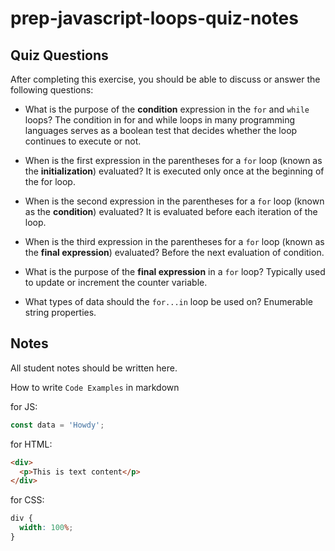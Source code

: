 # prep-javascript-loops-quiz-notes

## Quiz Questions

After completing this exercise, you should be able to discuss or answer the following questions:

- What is the purpose of the **condition** expression in the `for` and `while` loops?
  The condition in for and while loops in many programming languages serves as a boolean test that decides whether the loop continues to execute or not.

- When is the first expression in the parentheses for a `for` loop (known as the **initialization**) evaluated?
  It is executed only once at the beginning of the for loop.

- When is the second expression in the parentheses for a `for` loop (known as the **condition**) evaluated?
  It is evaluated before each iteration of the loop.

- When is the third expression in the parentheses for a `for` loop (known as the **final expression**) evaluated?
  Before the next evaluation of condition.

- What is the purpose of the **final expression** in a `for` loop?
  Typically used to update or increment the counter variable.

- What types of data should the `for...in` loop be used on?
  Enumerable string properties.

## Notes

All student notes should be written here.

How to write `Code Examples` in markdown

for JS:

```javascript
const data = 'Howdy';
```

for HTML:

```html
<div>
  <p>This is text content</p>
</div>
```

for CSS:

```css
div {
  width: 100%;
}
```
